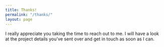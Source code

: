 ```yaml
---
title: Thanks!
permalink: "/thanks/"
layout: page
---
```


I really appreciate you taking the time to reach out to me. I will have a look at the project details you've sent over and get in touch as soon as I can.